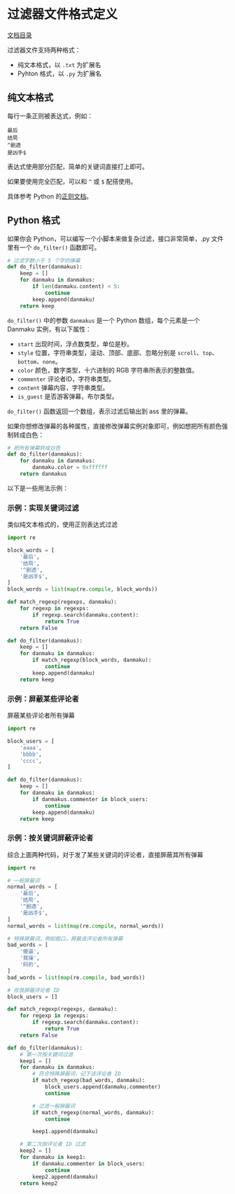 过滤器文件格式定义
==================

[文档目录](./README.md)

过滤器文件支持两种格式：

* 纯文本格式，以 `.txt` 为扩展名
* Pyhton 格式，以 `.py` 为扩展名

纯文本格式
----------

每行一条正则被表达式，例如：

```
最后
结局
^剧透
是凶手$
```

表达式使用部分匹配，简单的关键词直接打上即可。

如果要使用完全匹配，可以和 ``^`` 或 ``$`` 配搭使用。

具体参考 Python 的[正则文档][re]。

[re]: https://docs.python.org/3/library/re.html

Python 格式
-----------

如果你会 Python，可以编写一个小脚本来做复杂过滤，接口非常简单，.py 文件里有一个 `do_filter()` 函数即可。

```python
# 过滤字数小于 5 个字的弹幕
def do_filter(danmakus):
    keep = []
    for danmaku in danmakus:
        if len(danmaku.content) < 5:
            continue
        keep.append(danmaku)
    return keep
```

`do_filter()` 中的参数 `danmakus` 是一个 Python 数组，每个元素是一个 Danmaku 实例，有以下属性：

* `start` 出现时间，浮点数类型，单位是秒。
* `style` 位置，字符串类型，滚动、顶部、底部、忽略分别是 `scroll`、`top`、`bottom`、`none`。
* `color` 颜色，数字类型，十六进制的 RGB 字符串所表示的整数值。
* `commenter` 评论者ID，字符串类型。
* `content` 弹幕内容，字符串类型。
* `is_guest` 是否游客弹幕，布尔类型。

`do_filter()` 函数返回一个数组，表示过滤后输出到 ass 里的弹幕。

如果你想修改弹幕的各种属性，直接修改弹幕实例对象即可，例如想把所有颜色强制转成白色：

```python
# 把所有弹幕转成白色
def do_filter(danmakus):
    for danmaku in danmakus:
        danmaku.color = 0xffffff
    return danmakus
```

以下是一些用法示例：

### 示例：实现关键词过滤

类似纯文本格式的，使用正则表达式过滤

```python
import re

block_words = [
    '最后',
    '结局',
    '^剧透',
    '是凶手$',
]
block_words = list(map(re.compile, block_words))

def match_regexp(regexps, danmaku):
    for regexp in regexps:
        if regexp.search(danmaku.content):
            return True
    return False

def do_filter(danmakus):
    keep = []
    for danmaku in danmakus:
        if match_regexp(block_words, danmaku):
            continue
        keep.append(danmaku)
    return keep
```

### 示例：屏蔽某些评论者

屏蔽某些评论者所有弹幕

```python
import re

block_users = [
    'aaaa',
    'bbbb',
    'cccc',
]

def do_filter(danmakus):
    keep = []
    for danmaku in danmakus:
        if danmakus.commenter in block_users:
            continue
        keep.append(danmaku)
    return keep
```

### 示例：按关键词屏蔽评论者

综合上面两种代码，对于发了某些关键词的评论者，直接屏蔽其所有弹幕

```python
import re

# 一般屏蔽词
normal_words = [
    '最后',
    '结局',
    '^剧透',
    '是凶手$',
]
normal_words = list(map(re.compile, normal_words))

# 特殊屏蔽词，例如粗口，屏蔽该评论者所有弹幕
bad_words = [
    '傻逼',
    '我操',
    '妈的',
]
bad_words = list(map(re.compile, bad_words))

# 存放屏蔽评论者 ID
block_users = []

def match_regexp(regexps, danmaku):
    for regexp in regexps:
        if regexp.search(danmaku.content):
            return True
    return False

def do_filter(danmakus):
    # 第一次按关键词过滤
    keep1 = []
    for danmaku in danmakus:
        # 符合特殊屏蔽词，记下该评论者 ID 
        if match_regexp(bad_words, danmaku):
            block_users.append(danmaku.commenter)
            continue

        # 过滤一般屏蔽词
        if match_regexp(normal_words, danmaku):
            continue

        keep1.append(danmaku)

    # 第二次按评论者 ID 过滤
    keep2 = []
    for danmaku in keep1:
        if danmaku.commenter in block_users:
            continue
        keep2.append(danmaku)
    return keep2
```
